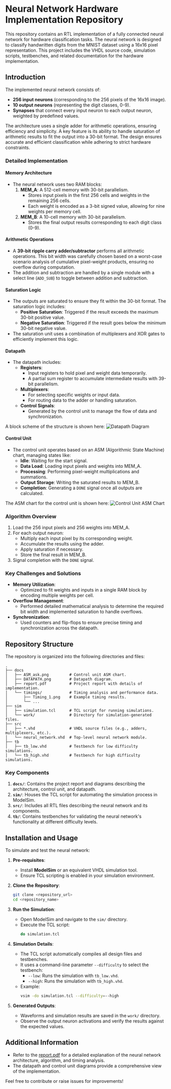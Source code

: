 # Neural Network Hardware Implementation Repository

This repository contains an RTL implementation of a fully connected neural network for hardware classification tasks. The neural network is designed to classify handwritten digits from the MNIST dataset using a 16x16 pixel representation. This project includes the VHDL source code, simulation scripts, testbenches, and related documentation for the hardware implementation.

## Introduction

The implemented neural network consists of:
- **256 input neurons** (corresponding to the 256 pixels of the 16x16 image).
- **10 output neurons** (representing the digit classes, 0-9).
- **Synapses** that connect every input neuron to each output neuron, weighted by predefined values.

The architecture uses a single adder for arithmetic operations, ensuring efficiency and simplicity. A key feature is its ability to handle saturation of arithmetic results to fit the output into a 30-bit format. The design ensures accurate and efficient classification while adhering to strict hardware constraints.

### Detailed Implementation

#### Memory Architecture
- The neural network uses two RAM blocks:
  1. **MEM_A**: A 512-cell memory with 30-bit parallelism.
     - Stores input pixels in the first 256 cells and weights in the remaining 256 cells.
     - Each weight is encoded as a 3-bit signed value, allowing for nine weights per memory cell.
  2. **MEM_B**: A 10-cell memory with 30-bit parallelism.
     - Stores the final output results corresponding to each digit class (0-9).

#### Arithmetic Operations
- A **39-bit ripple carry adder/subtractor** performs all arithmetic operations. This bit width was carefully chosen based on a worst-case scenario analysis of cumulative pixel-weight products, ensuring no overflow during computation.
- The addition and subtraction are handled by a single module with a select line (`ADD_SUB`) to toggle between addition and subtraction.

#### Saturation Logic
- The outputs are saturated to ensure they fit within the 30-bit format. The saturation logic includes:
  - **Positive Saturation**: Triggered if the result exceeds the maximum 30-bit positive value.
  - **Negative Saturation**: Triggered if the result goes below the minimum 30-bit negative value.
- The saturation unit uses a combination of multiplexers and XOR gates to efficiently implement this logic.

#### Datapath
- The datapath includes:
  - **Registers**:
    - Input registers to hold pixel and weight data temporarily.
    - A partial sum register to accumulate intermediate results with 39-bit parallelism.
  - **Multiplexers**:
    - For selecting specific weights or input data.
    - For routing data to the adder or handling saturation.
  - **Control Signals**:
    - Generated by the control unit to manage the flow of data and synchronization.

A block scheme of the structure is shown here:
![Datapath Diagram](docs/DATAPATH.png)

#### Control Unit
- The control unit operates based on an ASM (Algorithmic State Machine) chart, managing states like:
  - **Idle**: Waiting for the start signal.
  - **Data Load**: Loading input pixels and weights into MEM_A.
  - **Processing**: Performing pixel-weight multiplications and summations.
  - **Output Storage**: Writing the saturated results to MEM_B.
  - **Completion**: Generating a `DONE` signal once all outputs are calculated.

The ASM chart for the control unit is shown here:
![Control Unit ASM Chart](docs/ASM_CU.png)

### Algorithm Overview
1. Load the 256 input pixels and 256 weights into MEM_A.
2. For each output neuron:
   - Multiply each input pixel by its corresponding weight.
   - Accumulate the results using the adder.
   - Apply saturation if necessary.
   - Store the final result in MEM_B.
3. Signal completion with the `DONE` signal.

### Key Challenges and Solutions
- **Memory Utilization**:
  - Optimized to fit weights and inputs in a single RAM block by encoding multiple weights per cell.
- **Overflow Management**:
  - Performed detailed mathematical analysis to determine the required bit width and implemented saturation to handle overflows.
- **Synchronization**:
  - Used counters and flip-flops to ensure precise timing and synchronization across the datapath.

## Repository Structure

The repository is organized into the following directories and files:

```
.
├── docs
│   ├── ASM_ask.png         # Control unit ASM chart.
│   ├── DATAPATH.png        # Datapath diagram.
│   ├── report.pdf          # Project report with details of implementation.
│   └── timings/            # Timing analysis and performance data.
│       ├── Timing_1.png    # Example timing results.
│       └── ...
├── sim
│   ├── simulation.tcl      # TCL script for running simulations.
│   └── work/               # Directory for simulation-generated files.
├── src
│   ├── *.vhd               # VHDL source files (e.g., adders, multiplexers, etc.).
│   └── neural_network.vhd  # Top-level neural network module.
├── tb
│   ├── tb_low.vhd          # Testbench for low difficulty simulations.
│   └── tb_high.vhd         # Testbench for high difficulty simulations.
```

### Key Components
1. **`docs/`**: Contains the project report and diagrams describing the architecture, control unit, and datapath.
2. **`sim/`**: Houses the TCL script for automating the simulation process in ModelSim.
3. **`src/`**: Includes all RTL files describing the neural network and its components.
4. **`tb/`**: Contains testbenches for validating the neural network's functionality at different difficulty levels.

## Installation and Usage

To simulate and test the neural network:

1. **Pre-requisites**:
   - Install **ModelSim** or an equivalent VHDL simulation tool.
   - Ensure TCL scripting is enabled in your simulation environment.

2. **Clone the Repository**:
   ```bash
   git clone <repository_url>
   cd <repository_name>
   ```

3. **Run the Simulation**:
   - Open ModelSim and navigate to the `sim/` directory.
   - Execute the TCL script:
     ```bash
     do simulation.tcl
     ```

4. **Simulation Details**:
   - The TCL script automatically compiles all design files and testbenches.
   - It uses a command-line parameter `--difficulty` to select the testbench:
     - `--low`: Runs the simulation with `tb_low.vhd`.
     - `--high`: Runs the simulation with `tb_high.vhd`.
   - Example:
     ```bash
     vsim -do simulation.tcl --difficulty=--high
     ```

5. **Generated Outputs**:
   - Waveforms and simulation results are saved in the `work/` directory.
   - Observe the output neuron activations and verify the results against the expected values.

## Additional Information
- Refer to the [report.pdf](docs/report.pdf) for a detailed explanation of the neural network architecture, algorithm, and timing analysis.
- The datapath and control unit diagrams provide a comprehensive view of the implementation.

Feel free to contribute or raise issues for improvements!

